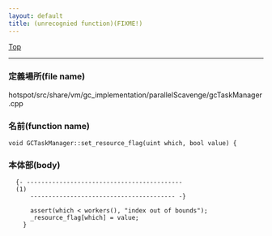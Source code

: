 ```yaml
---
layout: default
title: (unrecognied function)(FIXME!)
---
```

[Top](../index.html)

--- 
### 定義場所(file name)
hotspot/src/share/vm/gc_implementation/parallelScavenge/gcTaskManager.cpp

### 名前(function name)
```
void GCTaskManager::set_resource_flag(uint which, bool value) {
```

### 本体部(body)
```
  {- -------------------------------------------
  (1) 
      ---------------------------------------- -}

	  assert(which < workers(), "index out of bounds");
	  _resource_flag[which] = value;
	}
	
```


